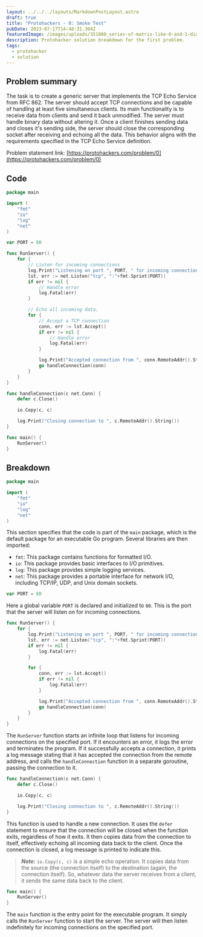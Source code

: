 ```yaml
---
layout: ../../../layouts/MarkdownPostLayout.astro
draft: true
title: "Protohackers - 0: Smoke Test"
pubDate: 2023-07-17T14:48:31.304Z
featuredImage: /images/uploads/351000_series-of-matrix-like-0-and-1-digits-behind-smoke-_esrgan-v1-x2plus.png
description: Protohacker solution breakdown for the first problem.
tags:
  - protohacker
  - solution
---
```


## P﻿roblem summary

The task is to create a generic server that implements the TCP Echo Service from RFC 862. The server should accept TCP connections and be capable of handling at least five simultaneous clients. Its main functionality is to receive data from clients and send it back unmodified. The server must handle binary data without altering it. Once a client finishes sending data and closes it's sending side, the server should close the corresponding socket after receiving and echoing all the data. This behavior aligns with the requirements specified in the TCP Echo Service definition.

P﻿roblem statement link: [https://protohackers.com/problem/0](https://protohackers.com/problem/0)

## Code

```go
package main

import (
    "fmt"
    "io"
    "log"
    "net"
)

var PORT = 80

func RunServer() {
    for {
        // Listen for incoming connections
        log.Print("Listening on port ", PORT, " for incoming connections.")
        lst, err := net.Listen("tcp", ":"+fmt.Sprint(PORT))
        if err != nil {
            // Handle error
            log.Fatal(err)
        }

        // Echo all incoming data.
        for {
            // Accept a TCP connection
            conn, err := lst.Accept()
            if err != nil {
                // Handle error
                log.Fatal(err)
            }

            log.Print("Accepted connection from ", conn.RemoteAddr().String())
            go handleConnection(conn)
        }
    }
}

func handleConnection(c net.Conn) {
    defer c.Close()

    io.Copy(c, c)

    log.Print("Closing connection to ", c.RemoteAddr().String())
}

func main() {
    RunServer()
}

```

## B﻿reakdown

```go
package main

import (
    "fmt"
    "io"
    "log"
    "net"
)
```
This section specifies that the code is part of the `main` package, which is the default package for an executable Go program. Several libraries are then imported:

-   `fmt`: This package contains functions for formatted I/O.
-   `io`: This package provides basic interfaces to I/O primitives.
-   `log`: This package provides simple logging services.
-   `net`: This package provides a portable interface for network I/O, including TCP/IP, UDP, and Unix domain sockets.

```go
var PORT = 80
```
Here a global variable `PORT` is declared and initialized to `80`. This is the port that the server will listen on for incoming connections.

```go
func RunServer() {
	for {
		log.Print("Listening on port ", PORT, " for incoming connections.")
		lst, err := net.Listen("tcp", ":"+fmt.Sprint(PORT))
		if err != nil {
			log.Fatal(err)
		}

		for {
			conn, err := lst.Accept()
			if err != nil {
				log.Fatal(err)
			}

			log.Print("Accepted connection from ", conn.RemoteAddr().String())
			go handleConnection(conn)
		}
	}
}
```
The `RunServer` function starts an infinite loop that listens for incoming connections on the specified port. If it encounters an error, it logs the error and terminates the program. If it successfully accepts a connection, it prints a log message stating that it has accepted the connection from the remote address, and calls the `handleConnection` function in a separate goroutine, passing the connection to it.

```go
func handleConnection(c net.Conn) {
	defer c.Close()

	io.Copy(c, c)

	log.Print("Closing connection to ", c.RemoteAddr().String())
}
```
This function is used to handle a new connection. It uses the `defer` statement to ensure that the connection will be closed when the function exits, regardless of how it exits. It then copies data from the connection to itself, effectively echoing all incoming data back to the client. Once the connection is closed, a log message is printed to indicate this.

> **_Note:_** `io.Copy(c, c)` is a simple echo operation. It copies data from the source (the connection itself) to the destination (again, the connection itself). So, whatever data the server receives from a client, it sends the same data back to the client.

```go
func main() {
    RunServer()
}
```
The `main` function is the entry point for the executable program. It simply calls the `RunServer` function to start the server. The server will then listen indefinitely for incoming connections on the specified port.